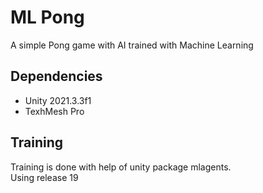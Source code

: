 # ML Pong
A simple Pong game with AI trained with Machine Learning

## Dependencies
- Unity 2021.3.3f1
- TexhMesh Pro

## Training
Training is done with help of unity package mlagents.  
Using release 19
